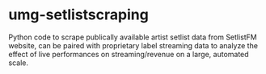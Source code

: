 # umg-setlistscraping

Python code to scrape publically available artist setlist data from SetlistFM website, can be paired with proprietary label streaming data to analyze the effect of live performances on streaming/revenue on a large, automated scale. 
